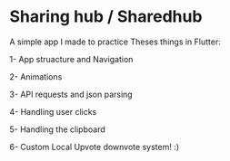 # Sharing hub / Sharedhub

A simple app I made to practice Theses things in Flutter:

 1- App struacture and Navigation
 
 2- Animations
 
 3- API requests and json parsing
 
 4- Handling user clicks
 
 5- Handling the clipboard
 
 6- Custom Local Upvote downvote system! :)
